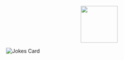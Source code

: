 <p align="center">
  <img src="https://user-images.githubusercontent.com/3072734/89418764-743f4f00-d76b-11ea-981d-ce5792a3ca41.gif" width=100>
</p>

![Jokes Card](https://readme-jokes.vercel.app/api)
